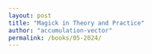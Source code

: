 ```yaml
---
layout: post
title: "Magick in Theory and Practice"
author: "accumulation-vector"
permalink: /books/05-2024/
---
```

